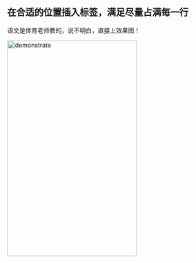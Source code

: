 ## 在合适的位置插入标签，满足尽量占满每一行

语文是体育老师教的，说不明白，直接上效果图！

 <img src="https://github.com/MaxIsComing/text/master/demonstrate.gif" width = "300" height = "500" alt="demonstrate" align=center />